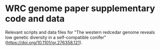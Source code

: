 # WRC genome paper supplementary code and data
Relevant scripts and data files for "The western redcedar genome reveals low genetic diversity in a self-compatible conifer" (https://doi.org/10.1101/gr.276358.121).
